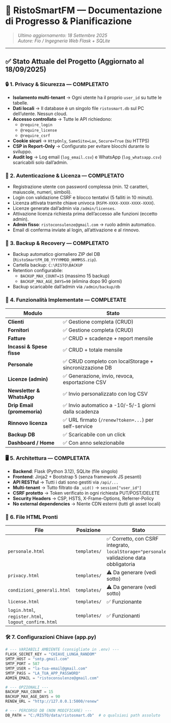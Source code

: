 # 📁 RistoSmartFM — Documentazione di Progresso & Pianificazione

> *Ultimo aggiornamento: 18 Settembre 2025*  
> *Autore: Fio / Ingegneria Web Flask + SQLite*

---

## ✅ Stato Attuale del Progetto (Aggiornato al 18/09/2025)

### 🔒 **1. Privacy & Sicurezza — COMPLETATO**
- **Isolamento multi-tenant** → Ogni utente ha il proprio `user_id` su tutte le tabelle.
- **Dati locali** → Il database è un singolo file `ristosmart.db` sul PC dell’utente. Nessun cloud.
- **Accesso controllato** → Tutte le API richiedono:
  - `@require_login`
  - `@require_license`
  - `@require_csrf`
- **Cookie sicuri** → `HttpOnly`, `SameSite=Lax`, `Secure=True` (su HTTPS)
- **CSP in Report-Only** → Configurato per evitare blocchi durante lo sviluppo.
- **Audit log** → Log email (`log_email.csv`) e WhatsApp (`log_whatsapp.csv`) scaricabili solo dall’admin.

### 🔐 **2. Autenticazione & Licenza — COMPLETATO**
- Registrazione utente con password complessa (min. 12 caratteri, maiuscole, numeri, simboli).
- Login con validazione CSRF e blocco tentativi (5 falliti in 10 minuti).
- Licenza attivata tramite chiave univoca (`RSFM-XXXX-XXXX-XXXX-XXXX`).
- Licenze generate dall’admin via `/admin/licenses`.
- Attivazione licenza richiesta prima dell’accesso alle funzioni (eccetto admin).
- **Admin fisso**: `ristoconsulenze@gmail.com` → ruolo admin automatico.
- Email di conferma inviate al login, all’attivazione e al rinnovo.

### 💾 **3. Backup & Recovery — COMPLETATO**
- Backup automatico giornaliero ZIP del DB (`RistoSmartFM_DB_YYYYMMDD_HHMMSS.zip`).
- Cartella backup: `C:\RISTO\BACKUP`
- Retention configurabile:
  - `BACKUP_MAX_COUNT=15` (massimo 15 backup)
  - `BACKUP_MAX_AGE_DAYS=90` (elimina dopo 90 giorni)
- Backup scaricabile dall’admin via `/admin/backup/db`

### 🧩 **4. Funzionalità Implementate — COMPLETATE**
| Modulo | Stato |
|--------|-------|
| **Clienti** | ✅ Gestione completa (CRUD) |
| **Fornitori** | ✅ Gestione completa (CRUD) |
| **Fatture** | ✅ CRUD + scadenze + report mensile |
| **Incassi & Spese fisse** | ✅ CRUD + totale mensile |
| **Personale** | ✅ CRUD completo con localStorage + sincronizzazione DB |
| **Licenze (admin)** | ✅ Generazione, invio, revoca, esportazione CSV |
| **Newsletter & WhatsApp** | ✅ Invio personalizzato con log CSV |
| **Drip Email (promemoria)** | ✅ Invio automatico a -10/-5/-1 giorni dalla scadenza |
| **Rinnovo licenza** | ✅ URL firmato (`/renew?token=...`) per self-service |
| **Backup DB** | ✅ Scaricabile con un click |
| **Dashboard / Home** | ✅ Con anno selezionabile |

### 🖥️ **5. Architettura — COMPLETATA**
- **Backend**: Flask (Python 3.12), SQLite (file singolo)
- **Frontend**: Jinja2 + Bootstrap 5 (senza framework JS pesanti)
- **API RESTful** → Tutti i dati sono gestiti via `/api/...`
- **Multi-tenant** → Tutto filtrato da `_uid()` → `session["user_id"]`
- **CSRF protetto** → Token verificato in ogni richiesta PUT/POST/DELETE
- **Security Headers** → CSP, HSTS, X-Frame-Options, Referrer-Policy
- **No external dependencies** → Niente CDN esterni (tutti gli asset locali)

### 📄 **6. File HTML Pronti**
| File | Posizione | Stato |
|------|-----------|-------|
| `personale.html` | `templates/` | ✅ Corretto, con CSRF integrato, `localStorage="personale"`, validazione data obbligatoria |
| `privacy.html` | `templates/` | ⚠️ Da generare (vedi sotto) |
| `condizioni_generali.html` | `templates/` | ⚠️ Da generare (vedi sotto) |
| `license.html` | `templates/` | ✅ Funzionante |
| `login.html`, `register.html`, `logout_confirm.html` | `templates/` | ✅ Funzionanti |

### 🛠️ **7. Configurazioni Chiave (app.py)**
```python
# --- VARIABILI AMBIENTE (consigliate in .env) ---
FLASK_SECRET_KEY = "CHIAVE_LUNGA_RANDOM"
SMTP_HOST = "smtp.gmail.com"
SMTP_PORT = 587
SMTP_USER = "la-tua-email@gmail.com"
SMTP_PASS = "LA_TUA_APP_PASSWORD"
ADMIN_EMAIL = "ristoconsulenze@gmail.com"

# --- OPZIONALI ---
BACKUP_MAX_COUNT = 15
BACKUP_MAX_AGE_DAYS = 90
RENEW_URL = "http://127.0.0.1:5000/renew"

# --- PERCORSO DB (NON MODIFICARE) ---
DB_PATH = "C:/RISTO/data/ristosmart.db"  # o qualsiasi path assoluto